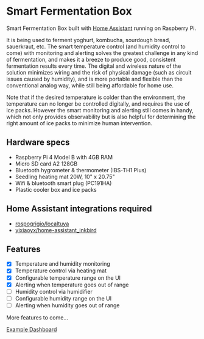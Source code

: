 # Smart Fermentation Box

Smart Fermentation Box built with [Home Assistant](https://www.home-assistant.io/) running on Raspberry Pi.

It is being used to ferment yoghurt, kombucha, sourdough bread, sauerkraut, etc. The smart temperature control (and humidity control to come) with monitoring and alerting solves the greatest challenge in any kind of fermentation, and makes it a breeze to produce good, consistent fermentation results every time. The digital and wireless nature of the solution minimizes wiring and the risk of physical damage (such as circuit issues caused by humidity), and is more portable and flexible than the conventional analog way, while still being affordable for home use.

Note that if the desired temperature is colder than the environment, the temperature can no longer be controlled digitally, and requires the use of ice packs. However the smart monitoring and alerting still comes in handy, which not only provides observability but is also helpful for determining the right amount of ice packs to minimize human intervention.

## Hardware specs
- Raspberry Pi 4 Model B with 4GB RAM
- Micro SD card A2 128GB
- Bluetooth hygrometer & thermometer (IBS-TH1 Plus)
- Seedling heating mat 20W, 10" x 20.75"
- Wifi & bluetooth smart plug (PC191HA)
- Plastic cooler box and ice packs

## Home Assistant integrations required
- [rospogrigio/localtuya](https://github.com/rospogrigio/localtuya/)
- [yixiaoyx/home-assistant_inkbird](https://github.com/yixiaoyx/home-assistant_inkbird)

## Features
- [x] Temperature and humidity monitoring
- [x] Temperature control via heating mat
- [x] Configurable temperature range on the UI
- [x] Alerting when temperature goes out of range
- [ ] Humidity control via humidifier
- [ ] Configurable humidity range on the UI
- [ ] Alerting when humidity goes out of range

More features to come...

[Example Dashboard](./example_dashboard.png)
